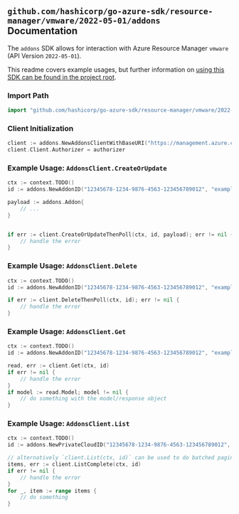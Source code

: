 
## `github.com/hashicorp/go-azure-sdk/resource-manager/vmware/2022-05-01/addons` Documentation

The `addons` SDK allows for interaction with Azure Resource Manager `vmware` (API Version `2022-05-01`).

This readme covers example usages, but further information on [using this SDK can be found in the project root](https://github.com/hashicorp/go-azure-sdk/tree/main/docs).

### Import Path

```go
import "github.com/hashicorp/go-azure-sdk/resource-manager/vmware/2022-05-01/addons"
```


### Client Initialization

```go
client := addons.NewAddonsClientWithBaseURI("https://management.azure.com")
client.Client.Authorizer = authorizer
```


### Example Usage: `AddonsClient.CreateOrUpdate`

```go
ctx := context.TODO()
id := addons.NewAddonID("12345678-1234-9876-4563-123456789012", "example-resource-group", "privateCloudValue", "addonValue")

payload := addons.Addon{
	// ...
}


if err := client.CreateOrUpdateThenPoll(ctx, id, payload); err != nil {
	// handle the error
}
```


### Example Usage: `AddonsClient.Delete`

```go
ctx := context.TODO()
id := addons.NewAddonID("12345678-1234-9876-4563-123456789012", "example-resource-group", "privateCloudValue", "addonValue")

if err := client.DeleteThenPoll(ctx, id); err != nil {
	// handle the error
}
```


### Example Usage: `AddonsClient.Get`

```go
ctx := context.TODO()
id := addons.NewAddonID("12345678-1234-9876-4563-123456789012", "example-resource-group", "privateCloudValue", "addonValue")

read, err := client.Get(ctx, id)
if err != nil {
	// handle the error
}
if model := read.Model; model != nil {
	// do something with the model/response object
}
```


### Example Usage: `AddonsClient.List`

```go
ctx := context.TODO()
id := addons.NewPrivateCloudID("12345678-1234-9876-4563-123456789012", "example-resource-group", "privateCloudValue")

// alternatively `client.List(ctx, id)` can be used to do batched pagination
items, err := client.ListComplete(ctx, id)
if err != nil {
	// handle the error
}
for _, item := range items {
	// do something
}
```
